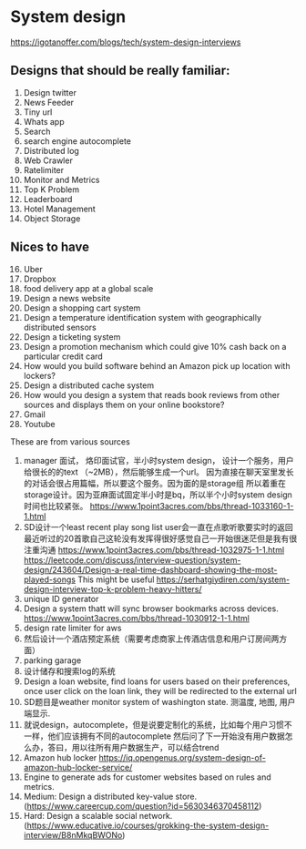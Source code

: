 # System design

https://igotanoffer.com/blogs/tech/system-design-interviews
## Designs that should be really familiar:
1. Design twitter
2. News Feeder
3. Tiny url
4. Whats app
5. Search
6. search engine autocomplete
7. Distributed log
8. Web Crawler
9. Ratelimiter
10. Monitor and Metrics
11. Top K Problem
12. Leaderboard
13. Hotel Management
14. Object Storage

## Nices to have
16. Uber
17. Dropbox
18. food delivery app at a global scale
19. Design a news website
20. Design a shopping cart system
21. Design a temperature identification system with geographically distributed sensors
22. Design a ticketing system
23. Design a promotion mechanism which could give 10% cash back on a particular credit card
24. How would you build software behind an Amazon pick up location with lockers?
25. Design a distributed cache system
26. How would you design a system that reads book reviews from other sources and displays them on your online bookstore?
27. Gmail
28. Youtube


These are from various sources
1.  manager 面试， 烙印面试官，半小时system design， 设计一个服务，用户给很长的的text （~2MB），然后能够生成一个url。
  因为直接在聊天室里发长的对话会很占用篇幅，所以要这个服务。因为面的是storage组 所以着重在storage设计。因为亚麻面试固定半小时是bq，所以半个小时system design时间也比较紧张。
https://www.1point3acres.com/bbs/thread-1033160-1-1.html
1. SD设计一个least recent play song list user会一直在点歌听歌要实时的返回最近听过的20首歌自己这轮没有发挥得很好感觉自己一开始很迷茫但是我有很注重沟通
    https://www.1point3acres.com/bbs/thread-1032975-1-1.html
   https://leetcode.com/discuss/interview-question/system-design/243604/Design-a-real-time-dashboard-showing-the-most-played-songs
   This might be useful https://serhatgiydiren.com/system-design-interview-top-k-problem-heavy-hitters/
1. unique ID generator
3. Design a system thatt will sync browser bookmarks across devices.
 https://www.1point3acres.com/bbs/thread-1030912-1-1.html
1. design rate limiter for aws
2. 然后设计一个酒店预定系统（需要考虑商家上传酒店信息和用户订房间两方面）
3. parking garage
4. 设计储存和搜索log的系统
5. Design a loan website, find loans for users based on their preferences, once user click on the loan link, they will be redirected to the external url
6. SD题目是weather monitor system of washington state. 测温度, 地图, 用户端显示.
7. 就说design，autocomplete，但是说要定制化的系统，比如每个用户习惯不一样，他们应该拥有不同的autocomplete
然后问了下一开始没有用户数据怎么办，答曰，用以往所有用户数据生产，可以结合trend
8. Amazon hub locker https://iq.opengenus.org/system-design-of-amazon-hub-locker-service/
9. Engine to generate ads for customer websites based on rules and metrics.
10. Medium: Design a distributed key-value store. (https://www.careercup.com/question?id=5630346370458112)
11. Hard: Design a scalable social network. (https://www.educative.io/courses/grokking-the-system-design-interview/B8nMkqBWONo)
